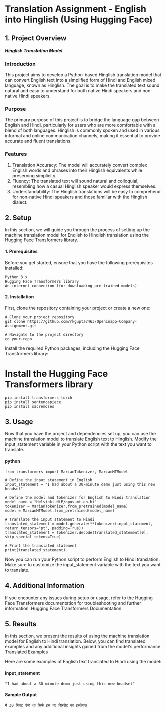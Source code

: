 # Translation Assignment - English into Hinglish (Using Hugging Face)

## 1. Project Overview
##### Hinglish Translation Model
### Introduction

  This project aims to develop a Python-based Hinglish translation model that can convert English text into a simplified form of Hindi and English mixed language, known as Hinglish. The goal is to make the translated text     sound natural and easy to understand for both native Hindi speakers and non-native Hindi speakers.

### Purpose

  The primary purpose of this project is to bridge the language gap between English and Hindi, particularly for users who are more comfortable with a blend of both languages. Hinglish is commonly spoken and used in various   informal and online communication channels, making it essential to provide accurate and fluent translations.

### Features
  1. Translation Accuracy: The model will accurately convert complex English words and phrases into their Hinglish equivalents while preserving simplicity.
  2. Fluency: The translated text will sound natural and colloquial, resembling how a casual Hinglish speaker would express themselves.
  3. Understandability: The Hinglish translations will be easy to comprehend for non-native Hindi speakers and those familiar with the Hinglish dialect.

## 2. Setup

  In this section, we will guide you through the process of setting up the machine translation model for English to Hinglish translation using the Hugging Face Transformers library.
  #### 1. Prerequisites
  
  Before you get started, ensure that you have the following prerequisites installed:

    Python 3.x
    Hugging Face Transformers library
    An internet connection (for downloading pre-trained models)


  #### 2. Installation

  First, clone the repository containing your project or create a new one: 
    
    # Clone your project repository
    git clone https://github.com/rkgupta7463/Openinapp-Company-Assignment.git
        
    # Navigate to the project directory
    cd your-repo
  
  Install the required Python packages, including the Hugging Face Transformers library:
  
  # Install the Hugging Face Transformers library
    pip install transformers torch
    pip install sentencepiece
    pip install sacremoses

## 3. Usage

  Now that you have the project and dependencies set up, you can use the machine translation model to translate English text to Hinglish.
  Modify the input_statement variable in your Python script with the text you want to translate.

  #### python

    from transformers import MarianTokenizer, MarianMTModel

    # Define the input statement in English
    input_statement = "I had about a 30-minute demo just using this new headset"
    
    # Define the model and tokenizer for English to Hindi translation
    model_name = "Helsinki-NLP/opus-mt-en-hi"
    tokenizer = MarianTokenizer.from_pretrained(model_name)
    model = MarianMTModel.from_pretrained(model_name)
    
    # Translate the input statement to Hindi
    translated_statement = model.generate(**tokenizer(input_statement, return_tensors="pt", padding=True))
    translated_statement = tokenizer.decode(translated_statement[0], skip_special_tokens=True)
    
    # Print the translated statement
    print(translated_statement)

  Now you can run your Python script to perform English to Hindi translation. Make sure to customize the input_statement variable with the text you want to translate.

## 4. Additional Information

  If you encounter any issues during setup or usage, refer to the Hugging Face Transformers documentation for troubleshooting and further information: Hugging Face Transformers Documentation.

## 5. Results

  In this section, we present the results of using the machine translation model for English to Hindi translation. Below, you can find translated examples and any additional   insights gained from the model's performance.
  Translated Examples
  
  Here are some examples of English text translated to Hindi using the model:
  
  #### input_statement 
    
    "I had about a 30 minute demo just using this new headset"  
  #### Sample Output
  
    मैं 30 मिनट डेमो था सिर्फ इस नए सिरसेट का इस्तेमाल
